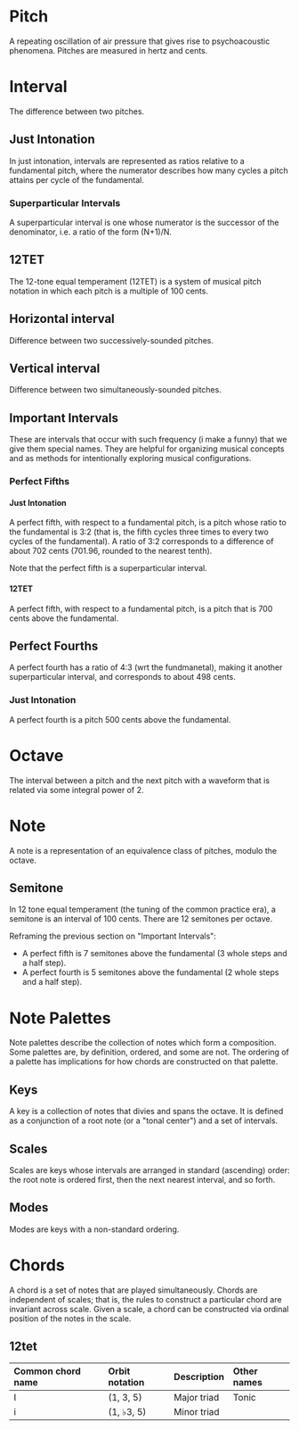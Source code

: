 # Pitch

A repeating oscillation of air pressure that gives rise to psychoacoustic phenomena. Pitches are measured in hertz and cents.

# Interval

The difference between two pitches.

## Just Intonation

In just intonation, intervals are represented as ratios relative to a fundamental pitch, where the numerator describes how many cycles a pitch attains per cycle of the fundamental.

### Superparticular Intervals

A superparticular interval is one whose numerator is the successor of the denominator, i.e. a ratio of the form (N+1)/N.

## 12TET

The 12-tone equal temperament (12TET) is a system of musical pitch notation in which each pitch is a multiple of 100 cents. 

## Horizontal interval

Difference between two successively-sounded pitches.

## Vertical interval

Difference between two simultaneously-sounded pitches.

## Important Intervals

These are intervals that occur with such frequency (i make a funny) that we give them special names. They are helpful for organizing musical concepts and as methods for intentionally exploring musical configurations.

### Perfect Fifths

#### Just Intonation

A perfect fifth, with respect to a fundamental pitch, is a pitch whose ratio to the fundamental is 3:2 (that is, the fifth cycles three times to every two cycles of the fundamental). A ratio of 3:2 corresponds to a difference of about 702 cents (701.96, rounded to the nearest tenth). 

Note that the perfect fifth is a superparticular interval.

#### 12TET

A perfect fifth, with respect to a fundamental pitch, is a pitch that is 700 cents above the fundamental.

## Perfect Fourths

A perfect fourth has a ratio of 4:3 (wrt the fundmanetal), making it another superparticular interval, and corresponds to about 498 cents.

### Just Intonation

A perfect fourth is a pitch 500 cents above the fundamental.

# Octave

The interval between a pitch and the next pitch with a waveform that is related via some integral power of 2.

# Note

A note is a representation of an equivalence class of pitches, modulo the octave.

## Semitone

In 12 tone equal temperament (the tuning of the common practice era), a semitone is an interval of 100 cents. There are 12 semitones per octave. 

Reframing the previous section on "Important Intervals":

- A perfect fifth is 7 semitones above the fundamental (3 whole steps and a half step).
- A perfect fourth is 5 semitones above the fundamental (2 whole steps and a half step).

# Note Palettes

Note palettes describe the collection of notes which form a composition. Some palettes are, by definition, ordered, and some are not. The ordering of a palette has implications for how chords are constructed on that palette.

## Keys

A key is a collection of notes that divies and spans the octave. It is defined as a conjunction of a root note (or a "tonal center") and a set of intervals.

## Scales 

Scales are keys whose intervals are arranged in standard (ascending) order: the root note is ordered first, then the next nearest interval, and so forth.

## Modes

Modes are keys with a non-standard ordering.

# Chords

A chord is a set of notes that are played simultaneously. Chords are independent of scales; that is, the rules to construct a particular chord are invariant across scale. Given a scale, a chord can be constructed via ordinal position of the notes in the scale.

## 12tet

| Common chord name | Orbit notation | Description  | Other names |
|:--                |:--             |:--           |:--          |
| I                 | (1, 3, 5)      | Major triad  | Tonic       |
| i                 | (1, ♭3, 5)     | Minor triad  |             |
